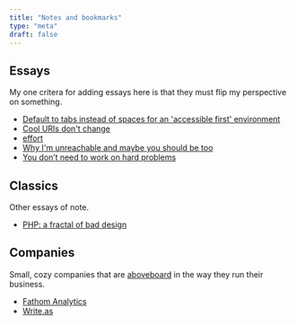 ```yaml
---
title: "Notes and bookmarks"
type: "meta"
draft: false
---
```


## Essays

My one critera for adding essays here is that they must flip my perspective on
something.

- [Default to tabs instead of spaces for an 'accessible first' environment](https://alexandersandberg.com/tabs-for-accessibility/)
- [Cool URIs don't change](https://www.w3.org/Provider/Style/URI)
- [effort](https://ava.substack.com/p/effort)
- [Why I'm unreachable and maybe you should be too](https://levels.io/contact-me/)
- [You don’t need to work on hard problems](https://www.benkuhn.net/hard/)

## Classics

Other essays of note.

- [PHP: a fractal of bad design](https://eev.ee/blog/2012/04/09/php-a-fractal-of-bad-design/)

## Companies

Small, cozy companies that are [aboveboard](https://www.wordnik.com/words/aboveboard)
in the way they run their business.

- [Fathom Analytics](https://usefathom.com)
- [Write.as](https://write.as/)
